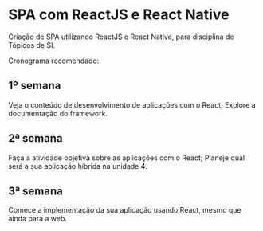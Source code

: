 # SPA com ReactJS e React Native
Criação de SPA utilizando ReactJS e React Native, para disciplina de Tópicos de SI.

Cronograma recomendado:

## 1º semana
Veja o conteúdo de desenvolvimento de aplicações com o React;
Explore a documentação do framework.

## 2ª semana
Faça a atividade objetiva sobre as aplicações com o React;
Planeje qual será a sua aplicação híbrida na unidade 4.

## 3ª semana
Comece a implementação da sua aplicação usando React, mesmo que ainda para a web. 
